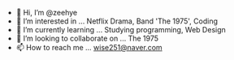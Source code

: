 - 👋 Hi, I’m @zeehye
- 👀 I’m interested in ... Netflix Drama, Band 'The 1975', Coding
- 🌱 I’m currently learning ... Studying programming, Web Design
- 💞️ I’m looking to collaborate on ... The 1975 
- 📫 How to reach me ... wise251@naver.com

<!---
zeehye/zeehye is a ✨ special ✨ repository because its `README.md` (this file) appears on your GitHub profile.
You can click the Preview link to take a look at your changes.
--->
